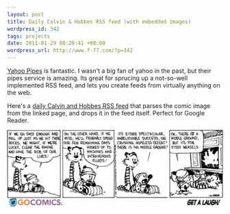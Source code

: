 ```yaml
---
layout: post
title: Daily Calvin & Hobbes RSS feed (with embedded images)
wordpress_id: 342
tags: projects
date: 2011-01-29 08:26:41 +08:00
wordpress_url: http://www.f-77.com/?p=342
---
```

<a href="http://pipes.yahoo.com/pipes/">Yahoo Pipes</a> is fantastic. I wasn't a big fan of yahoo in the past, but their pipes service is amazing. Its great for sprucing up a not-so-well implemented RSS feed, and lets you create feeds from virtually anything on the web.

Here's a <a title="Calvin and Hobbes RSS" href="http://pipes.yahoo.com/pipes/pipe.run?_id=4ea8ada9a8b0f29e54ce1056f46f9202&amp;_render=rss" target="_blank">daily Calvin and Hobbes RSS feed</a> that parses the comic image from the linked page, and drops it in the feed itself. Perfect for Google Reader.

<img title="calvin &amp; hobbes" src="/images/posts/2011/01/calvinhobbes-resized-post.gif" />

